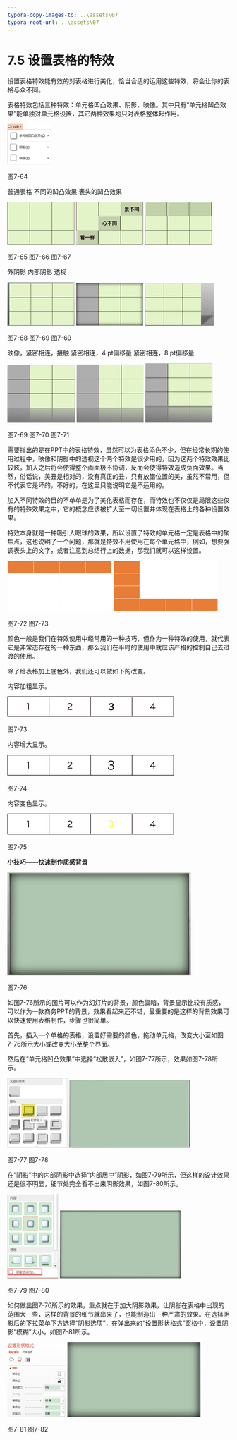 ```yaml
---
typora-copy-images-to: ..\assets\07
typora-root-url: ..\assets\07
---
```


# 7.5  设置表格的特效

设置表格特效能有效的对表格进行美化，恰当合适的运用这些特效，将会让你的表格与众不同。

表格特效包括三种特效：单元格凹凸效果、阴影、映像。其中只有“单元格凹凸效果”能单独对单元格设置，其它两种效果均只对表格整体起作用。

![img](../../.gitbook/assets/image068%20%283%29.png)

图7-64

普通表格 不同的凹凸效果 表头的凹凸效果

![img](../../.gitbook/assets/image069.png) ![img](../../.gitbook/assets/image070%20%281%29.png) ![img](../../.gitbook/assets/image071.png)

图7-65 图7-66 图7-67

外阴影 内部阴影 透视

![img](../../.gitbook/assets/image072%20%281%29.jpg) ![img](../../.gitbook/assets/image073%20%281%29.png) ![img](../../.gitbook/assets/image074%20%2813%29.jpg)

图7-68 图7-69 图7-69

映像，紧密相连，接触 紧密相连，4 pt偏移量 紧密相连，8 pt偏移量

![img](../../.gitbook/assets/image075%20%2817%29.jpg) ![img](../../.gitbook/assets/image076%20%281%29.jpg) ![img](../../.gitbook/assets/image077.jpg)

图7-69 图7-70 图7-71

需要指出的是在PPT中的表格特效，虽然可以为表格添色不少，但在经常长期的使用过程中，映像和阴影中的透视这个两个特效是很少用的，因为这两个特效效果比较炫，加入之后将会使得整个画面极不协调，反而会使得特效造成负面效果。当然，俗话说，美丑是相对的，没有真正的丑，只有放错位置的美，虽然不常用，但不代表它是坏的，不好的，在这里只能说明它是不适用的。

加入不同特效的目的不单单是为了美化表格而存在，而特效也不仅仅是局限这些仅有的特殊效果之中，它的概念应该被扩大至一切设置并体现在表格上的各种设置效果。

特效本身就是一种吸引人眼球的效果，所以设置了特效的单元格一定是表格中的聚焦点，这也说明了一个问题，那就是特效不用使用在每个单元格中，例如，想要强调表头上的文字，或者注意到总结行上的数据，那我们就可以这样设置。

![img](../../.gitbook/assets/image078%20%281%29.png) ![img](../../.gitbook/assets/image079.png)

图7-72 图7-73

颜色一般是我们在特效使用中经常用的一种技巧，但作为一种特效的使用，就代表它是非常态存在的一种东西，那么我们在平时的使用中就应该严格的控制自己去过渡的使用。

除了给表格加上底色外，我们还可以做如下的改变。

内容加粗显示。

![img](../../.gitbook/assets/image080%20%283%29.png)

图7-73

内容增大显示。

![img](../../.gitbook/assets/image081%20%283%29.png)

图7-74

内容变色显示。

![img](../../.gitbook/assets/image082.png)

图7-75

**小技巧——快速制作质感背景**

![img](../../.gitbook/assets/image083%20%289%29.jpg)

图7-76

如图7-76所示的图片可以作为幻灯片的背景，颜色偏暗，背景显示比较有质感，可以作为一款商务PPT的背景，效果看起来还不错，最重要的是这样的背景效果可以快速使用表格制作，步骤也很简单。

首先，插入一个单格的表格，设置好需要的颜色，拖动单元格，改变大小至如图7-76所示大小或改变大小至整个界面。

然后在“单元格凹凸效果”中选择“松散嵌入”，如图7-77所示，效果如图7-78所示。

![img](../../.gitbook/assets/image084%20%284%29.jpg) ![img](../../.gitbook/assets/image085%20%283%29.jpg)

图7-77 图7-78

在“阴影”中的内部阴影中选择“内部居中”阴影，如图7-79所示，但这样的设计效果还是很不明显，细节处完全看不出来阴影效果，如图7-80所示。

![img](../../.gitbook/assets/image086.jpg) ![img](../../.gitbook/assets/image087%20%282%29.jpg)

图7-79 图7-80

如何做出图7-76所示的效果，重点就在于加大阴影效果，让阴影在表格中出现的范围大一些，这样的背景的细节就出来了，也能制造出一种严肃的效果。在选择阴影后的下拉菜单下方选择“阴影选项”，在弹出来的“设置形状格式”窗格中，设置阴影“模糊”大小，如图7-81所示。

![img](../../.gitbook/assets/image088.png) ![img](../../.gitbook/assets/image089%20%285%29.jpg)

图7-81 图7-82

